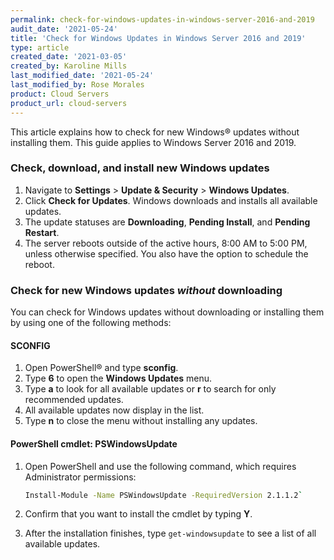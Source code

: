```yaml
---
permalink: check-for-windows-updates-in-windows-server-2016-and-2019
audit_date: '2021-05-24'
title: 'Check for Windows Updates in Windows Server 2016 and 2019'
type: article
created_date: '2021-03-05'
created_by: Karoline Mills
last_modified_date: '2021-05-24'
last_modified_by: Rose Morales
product: Cloud Servers
product_url: cloud-servers
---
```


This article explains how to check for new Windows&reg; updates without installing
them. This guide applies to Windows Server 2016 and 2019.

### Check, download, and install new Windows updates

1. Navigate to **Settings** > **Update & Security** > **Windows Updates**.
2. Click **Check for Updates**. Windows downloads and installs all
   available updates.
3. The update statuses are **Downloading**, **Pending Install**, and **Pending
   Restart**.
4. The server reboots outside of the active hours, 8:00 AM to 5:00 PM, unless
   otherwise specified. You also have the option to schedule the reboot.

### Check for new Windows updates *without* downloading

You can check for Windows updates without downloading or installing them by
using one of the following methods:

#### SCONFIG

1. Open PowerShell&reg; and type **sconfig**.
2. Type **6** to open the **Windows Updates** menu.
3. Type **a** to look for all available updates or **r** to search for only
   recommended updates.
4. All available updates now display in the list.
5. Type **n** to close the menu without installing any updates.

#### PowerShell cmdlet: PSWindowsUpdate

1. Open PowerShell and use the following command, which requires Administrator permissions:

    ```sh
    Install-Module -Name PSWindowsUpdate -RequiredVersion 2.1.1.2`
    ```

2. Confirm that you want to install the cmdlet by typing **Y**.
3. After the installation finishes, type `get-windowsupdate` to see a list of
   all available updates.
